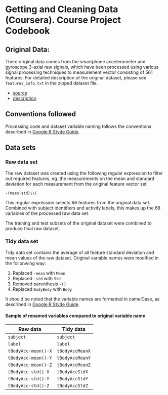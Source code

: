 Getting and Cleaning Data (Coursera). Course Project Codebook
==============================================================


## Original Data:

There original data comes  from the smartphone accelerometer and gyroscope 3-axial raw signals, 
which have been processed using various signal processing techniques to measurement vector consisting
of 561 features. For detailed description of the original dataset, please see `features_info.txt` in
the zipped dataset file.

- [source](https://d396qusza40orc.cloudfront.net/getdata%2Fprojectfiles%2FUCI%20HAR%20Dataset.zip) 
- [description](http://archive.ics.uci.edu/ml/datasets/Human+Activity+Recognition+Using+Smartphones)


## Conventions followed

Processing code and dataset variable naming follows the conventions described in [Google R Styde Guide](http://google-styleguide.googlecode.com/svn/trunk/Rguide.xml).

## Data sets

### Raw data set

The raw dataset was created using the following regular expression to filter out required
features, eg. the measurements on the mean and standard deviation for each measurement
from the original feature vector set 

`-(mean|std)\\(`

This regular expression selects 66 features from the original data set.
Combined with subject identifiers and activity labels, this makes up the
68 variables of the processed raw data set.

The training and test subsets of the original dataset were combined to produce final raw dataset.

### Tidy data set

Tidy data set contains the average of all feature standard deviation and mean values of the raw dataset. Original variable names were modified in the follonwing way:

 1. Replaced `-mean` with `Mean`
 2. Replaced `-std` with `Std`
 3. Removed parenthesis `-()`
 4. Replaced `BodyBody` with `Body`

It should be noted that the variable names are formatted in camelCase, as described in 
[Google R Styde Guide](http://google-styleguide.googlecode.com/svn/trunk/Rguide.xml). 

#### Sample of renamed variables compared to original variable name

 Raw data            | Tidy data 
 --------------------|--------------
 `subject`           | `subject`
 `label`             | `label`
 `tBodyAcc-mean()-X` | `tBodyAccMeanX`
 `tBodyAcc-mean()-Y` | `tBodyAccMeanY`
 `tBodyAcc-mean()-Z` | `tBodyAccMeanZ`
 `tBodyAcc-std()-X`  | `tBodyAccStdX`
 `tBodyAcc-std()-Y`  | `tBodyAccStdY`
 `tBodyAcc-std()-Z`  | `tBodyAccStdZ`

